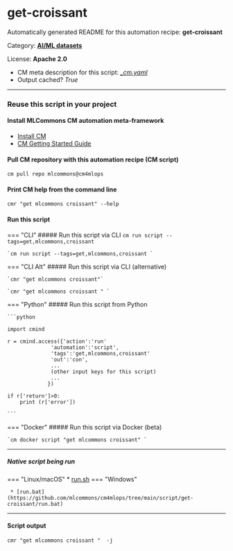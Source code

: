 # get-croissant
Automatically generated README for this automation recipe: **get-croissant**

Category: **[AI/ML datasets](..)**

License: **Apache 2.0**


* CM meta description for this script: *[_cm.yaml](https://github.com/mlcommons/cm4mlops/tree/main/script/get-croissant/_cm.yaml)*
* Output cached? *True*

---
### Reuse this script in your project

#### Install MLCommons CM automation meta-framework

* [Install CM](https://docs.mlcommons.org/ck/install)
* [CM Getting Started Guide](https://docs.mlcommons.org/ck/getting-started/)

#### Pull CM repository with this automation recipe (CM script)

```cm pull repo mlcommons@cm4mlops```

#### Print CM help from the command line

````cmr "get mlcommons croissant" --help````

#### Run this script

=== "CLI"
    ##### Run this script via CLI
    `cm run script --tags=get,mlcommons,croissant`

    `cm run script --tags=get,mlcommons,croissant `

=== "CLI Alt"
    ##### Run this script via CLI (alternative)

    `cmr "get mlcommons croissant"`

    `cmr "get mlcommons croissant " `


=== "Python"
    ##### Run this script from Python


    ```python

    import cmind

    r = cmind.access({'action':'run'
                  'automation':'script',
                  'tags':'get,mlcommons,croissant'
                  'out':'con',
                  ...
                  (other input keys for this script)
                  ...
                 })

    if r['return']>0:
        print (r['error'])

    ```


=== "Docker"
    ##### Run this script via Docker (beta)

    `cm docker script "get mlcommons croissant" `

___


##### Native script being run
=== "Linux/macOS"
     * [run.sh](https://github.com/mlcommons/cm4mlops/tree/main/script/get-croissant/run.sh)
=== "Windows"

     * [run.bat](https://github.com/mlcommons/cm4mlops/tree/main/script/get-croissant/run.bat)
___
#### Script output
`cmr "get mlcommons croissant "  -j`
